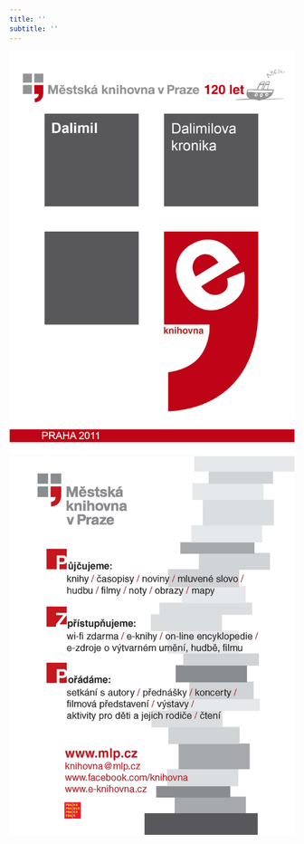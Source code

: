 ```yaml
---
title: ''
subtitle: ''
---
```


![](./resources/obalka_dalimil.jpg)![](./resources/upoutavka_eknihy.jpg)
